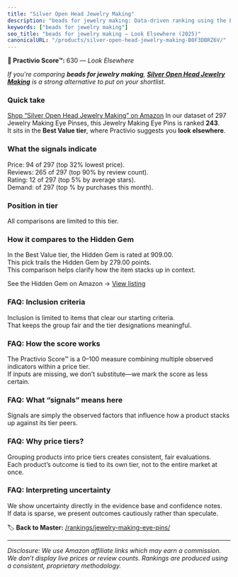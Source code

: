 ```yaml
---
title: "Silver Open Head Jewelry Making"
description: "beads for jewelry making: Data-driven ranking using the Practivio Score™. Positioned by quality, value, demand, findability, momentum."
keywords: ["beads for jewelry making"]
seo_title: "beads for jewelry making — Look Elsewhere (2025)"
canonicalURL: "/products/silver-open-head-jewelry-making-B0F3DBRZ6V/"
---
```


**🚫 Practivio Score™:** 630 — _Look Elsewhere_


*If you're comparing **beads for jewelry making**, **[Silver Open Head Jewelry Making](https://www.amazon.com/dp/B0F3DBRZ6V?tag=practivio-20)** is a strong alternative to put on your shortlist.*
### Quick take
[Shop “Silver Open Head Jewelry Making” on Amazon](https://www.amazon.com/dp/B0F3DBRZ6V?tag=practivio-20)
In our dataset of 297 Jewelry Making Eye Pinses, this Jewelry Making Eye Pins is ranked **243**.  
It sits in the **Best Value tier**, where Practivio suggests you **look elsewhere**.

### What the signals indicate
Price: 94 of 297 (top 32% lowest price).  
Reviews: 265 of 297 (top 90% by review count).  
Rating: 12 of 297 (top 5% by average stars).  
Demand:  of 297 (top % by purchases this month).

### Position in tier
All comparisons are limited to this tier.

### How it compares to the Hidden Gem
In the Best Value tier, the Hidden Gem is rated at 909.00.  
This pick trails the Hidden Gem by 279.00 points.  
This comparison helps clarify how the item stacks up in context.  

See the Hidden Gem on Amazon → [View listing](https://www.amazon.com/dp/B01MQW98ES?tag=practivio-20)

### FAQ: Inclusion criteria
Inclusion is limited to items that clear our starting criteria.  
That keeps the group fair and the tier designations meaningful.

### FAQ: How the score works
The Practivio Score™ is a 0–100 measure combining multiple observed indicators within a price tier.  
If inputs are missing, we don’t substitute—we mark the score as less certain.

### FAQ: What “signals” means here
Signals are simply the observed factors that influence how a product stacks up against its tier peers.

### FAQ: Why price tiers?
Grouping products into price tiers creates consistent, fair evaluations.  
Each product’s outcome is tied to its own tier, not to the entire market at once.

### FAQ: Interpreting uncertainty
We show uncertainty directly in the evidence base and confidence notes.  
If data is sparse, we present outcomes cautiously rather than speculate.


🏷️ **Back to Master:** [/rankings/jewelry-making-eye-pins/](/rankings/jewelry-making-eye-pins/)

---
_Disclosure: We use Amazon affiliate links which may earn a commission. We don’t display live prices or review counts. Rankings are produced using a consistent, proprietary methodology._
